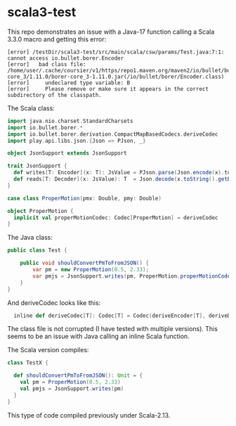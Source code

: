 # scala3-test

This repo demonstrates an issue with a Java-17 function calling a Scala 3.3.0 macro and getting this error:

```
[error] /testDir/scala3-test/src/main/scala/csw/params/Test.java:7:1: cannot access io.bullet.borer.Encoder
[error]   bad class file: /home/user/.cache/coursier/v1/https/repo1.maven.org/maven2/io/bullet/borer-core_3/1.11.0/borer-core_3-1.11.0.jar(/io/bullet/borer/Encoder.class)
[error]     undeclared type variable: B
[error]     Please remove or make sure it appears in the correct subdirectory of the classpath.
```

The Scala class:

```scala 3
import java.nio.charset.StandardCharsets
import io.bullet.borer.*
import io.bullet.borer.derivation.CompactMapBasedCodecs.deriveCodec
import play.api.libs.json.{Json => PJson, _}

object JsonSupport extends JsonSupport

trait JsonSupport {
  def writes[T: Encoder](x: T): JsValue = PJson.parse(Json.encode(x).toUtf8String)
  def reads[T: Decoder](x: JsValue): T  = Json.decode(x.toString().getBytes(StandardCharsets.UTF_8)).to[T].value
}

case class ProperMotion(pmx: Double, pmy: Double)

object ProperMotion {
  implicit val properMotionCodec: Codec[ProperMotion] = deriveCodec
}
```

The Java class:

```java
public class Test {

    public void shouldConvertPmToFromJSON() {
        var pm = new ProperMotion(0.5, 2.33);
        var pmjs = JsonSupport.writes(pm, ProperMotion.properMotionCodec().encoder());
    }
}
```

And deriveCodec looks like this:

```scala 3
  inline def deriveCodec[T]: Codec[T] = Codec(deriveEncoder[T], deriveDecoder[T])
```

The class file is not corrupted (I have tested with multiple versions).
This seems to be an issue with Java calling an inline Scala function.

The Scala version compiles:

```scala 3
class TestX {

  def shouldConvertPmToFromJSON(): Unit = {
    val pm = ProperMotion(0.5, 2.33)
    val pmjs = JsonSupport.writes(pm)
  }
}
```

This type of code compiled previously under Scala-2.13.
